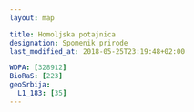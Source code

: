 ```yaml
---
layout: map

title: Homoljska potajnica
designation: Spomenik prirode
last_modified_at: 2018-05-25T23:19:48+02:00

WDPA: [328912]
BioRaS: [223]
geoSrbija:
  L1_183: [35]
---
```

